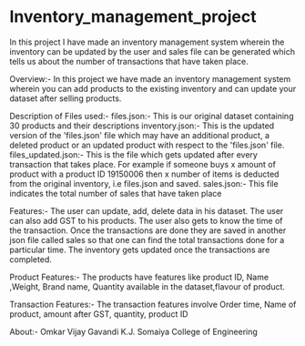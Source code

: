 # Inventory_management_project
In this project I have made an inventory management system wherein the inventory can be updated by the user and sales file can be generated which tells us about the number of transactions that have taken place.

Overview:-
In this project we have made an inventory management system wherein you can add products to the existing inventory and can update your dataset after selling products.

Description of Files used:-
files.json:- This is our original dataset containing 30 products and their descriptions
inventory.json:- This is the updated version of the 'files.json' file which may have an additional product, a deleted product or an updated product with respect to the 'files.json' file.
files_updated.json:- This is the file which gets updated after every transaction that takes place. For example if someone buys x amount of product with a product ID 19150006 then x number of items is deducted from the original inventory, i.e files.json and saved.
sales.json:- This file indicates the total number of sales that have taken place

Features:-
The user can update, add, delete data in his dataset.
The user can also add GST to his products.
The user also gets to know the time of the transaction.
Once the transactions are done they are saved in another json file called sales so that one can find the total transactions done for a particular time.
The inventory gets updated once the transactions are completed.

Product Features:-
The products have features like product ID, Name ,Weight, Brand name, Quantity available in the dataset,flavour of product.

Transaction Features:-
The transaction features involve Order time, Name of product, amount after GST, quantity, product ID

About:-
Omkar Vijay Gavandi
K.J. Somaiya College of Engineering
